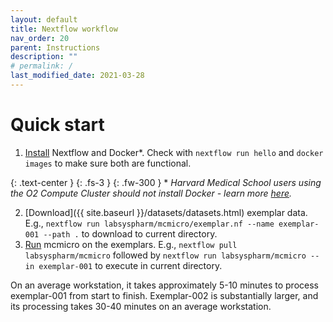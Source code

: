 ```yaml
---
layout: default
title: Nextflow workflow
nav_order: 20
parent: Instructions
description: ""
# permalink: /
last_modified_date: 2021-03-28
---
```


# Quick start

1. [Install](./installation.html) Nextflow and Docker\*. Check with `nextflow run hello` and `docker images` to make sure both are functional.

{: .text-center }
{: .fs-3 }
{: .fw-300 }
\* *Harvard Medical School users using the O2 Compute Cluster should not install Docker - learn more [here](../advanced-topics/run-O2.html).*	

2. [Download]({{ site.baseurl }}/datasets/datasets.html) exemplar data. E.g., `nextflow run labsyspharm/mcmicro/exemplar.nf --name exemplar-001 --path .` to download to current directory.
3. [Run](./nextflow-running.html) mcmicro on the exemplars. E.g., `nextflow pull labsyspharm/mcmicro` followed by `nextflow run labsyspharm/mcmicro --in exemplar-001` to execute in current directory. 

On an average workstation, it takes approximately 5-10 minutes to process exemplar-001 from start to finish. Exemplar-002 is substantially larger, and its processing takes 30-40 minutes on an average workstation.


